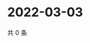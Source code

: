 # 2022-03-03

共 0 条

<!-- BEGIN WEIBO -->
<!-- 最后更新时间 Thu Mar 03 2022 20:25:07 GMT+0800 (China Standard Time) -->

<!-- END WEIBO -->
